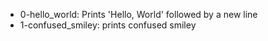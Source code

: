 * 0-hello_world: Prints 'Hello, World' followed by a new line
* 1-confused_smiley: prints confused smiley
